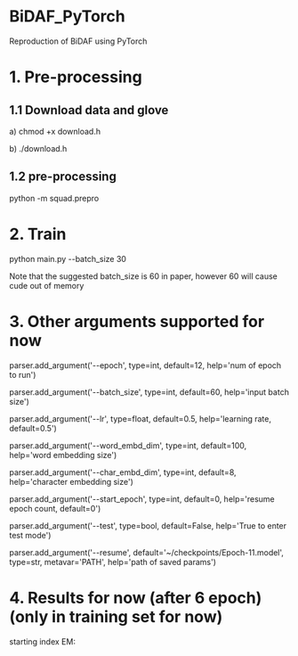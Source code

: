 # BiDAF_PyTorch
Reproduction of BiDAF using PyTorch

# 1. Pre-processing
## 1.1 Download data and glove
a) chmod +x download.h

b) ./download.h

## 1.2 pre-processing
python -m squad.prepro

# 2. Train
python main.py --batch_size 30

Note that the suggested batch_size is 60 in paper, however 60 will cause cude out of memory

# 3. Other arguments supported for now
parser.add_argument('--epoch', type=int, default=12, help='num of epoch to run')

parser.add_argument('--batch_size', type=int, default=60, help='input batch size')

parser.add_argument('--lr', type=float, default=0.5, help='learning rate, default=0.5')

parser.add_argument('--word_embd_dim', type=int, default=100, help='word embedding size')

parser.add_argument('--char_embd_dim', type=int, default=8, help='character embedding size')

parser.add_argument('--start_epoch', type=int, default=0, help='resume epoch count, default=0')

parser.add_argument('--test', type=bool, default=False, help='True to enter test mode')

parser.add_argument('--resume', default='~/checkpoints/Epoch-11.model', type=str, metavar='PATH', help='path of saved params')

# 4. Results for now (after 6 epoch) (only in training set for now)
starting index EM: 

